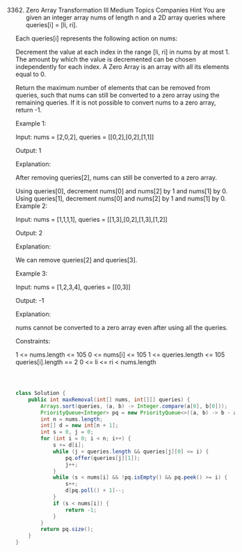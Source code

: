 3362. Zero Array Transformation III
Medium
Topics
Companies
Hint
You are given an integer array nums of length n and a 2D array queries where queries[i] = [li, ri].

Each queries[i] represents the following action on nums:

Decrement the value at each index in the range [li, ri] in nums by at most 1.
The amount by which the value is decremented can be chosen independently for each index.
A Zero Array is an array with all its elements equal to 0.

Return the maximum number of elements that can be removed from queries, such that nums can still be converted to a zero array using the remaining queries. If it is not possible to convert nums to a zero array, return -1.

 

Example 1:

Input: nums = [2,0,2], queries = [[0,2],[0,2],[1,1]]

Output: 1

Explanation:

After removing queries[2], nums can still be converted to a zero array.

Using queries[0], decrement nums[0] and nums[2] by 1 and nums[1] by 0.
Using queries[1], decrement nums[0] and nums[2] by 1 and nums[1] by 0.
Example 2:

Input: nums = [1,1,1,1], queries = [[1,3],[0,2],[1,3],[1,2]]

Output: 2

Explanation:

We can remove queries[2] and queries[3].

Example 3:

Input: nums = [1,2,3,4], queries = [[0,3]]

Output: -1

Explanation:

nums cannot be converted to a zero array even after using all the queries.

 

Constraints:

1 <= nums.length <= 105
0 <= nums[i] <= 105
1 <= queries.length <= 105
queries[i].length == 2
0 <= li <= ri < nums.length


```java



class Solution {
    public int maxRemoval(int[] nums, int[][] queries) {
        Arrays.sort(queries, (a, b) -> Integer.compare(a[0], b[0]));
        PriorityQueue<Integer> pq = new PriorityQueue<>((a, b) -> b - a);
        int n = nums.length;
        int[] d = new int[n + 1];
        int s = 0, j = 0;
        for (int i = 0; i < n; i++) {
            s += d[i];
            while (j < queries.length && queries[j][0] <= i) {
                pq.offer(queries[j][1]);
                j++;
            }
            while (s < nums[i] && !pq.isEmpty() && pq.peek() >= i) {
                s++;
                d[pq.poll() + 1]--;
            }
            if (s < nums[i]) {
                return -1;
            }
        }
        return pq.size();
    }
}
```
